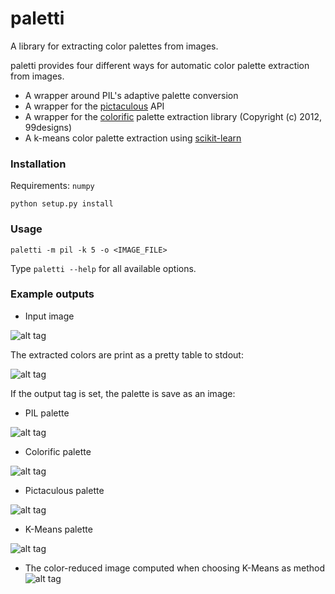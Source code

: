 # paletti
A library for extracting color palettes from images.

paletti provides four different ways for automatic color palette extraction
from images.

* A wrapper around PIL's adaptive palette conversion
* A wrapper for the [pictaculous](http://www.pictaculous.com/) API
* A wrapper for the [colorific](https://github.com/99designs/colorific) palette extraction library (Copyright (c) 2012, 99designs)
* A k-means color palette extraction using [scikit-learn](http://scikit-learn.org)

### Installation

Requirements: ``numpy``

``python setup.py install``

### Usage

``paletti -m pil -k 5 -o <IMAGE_FILE>``

Type ``paletti --help`` for all available options.

### Example outputs

* Input image

![alt tag](https://github.com/neocortex/paletti/blob/master/images/test_img.jpg)

The extracted colors are print as a pretty table to stdout:

![alt tag](https://github.com/neocortex/paletti/blob/master/images/stdout.png)


If the output tag is set, the palette is save as an image:

* PIL palette

![alt tag](https://github.com/neocortex/paletti/blob/master/images/pil_palette.png)

* Colorific palette

![alt tag](https://github.com/neocortex/paletti/blob/master/images/colorific_palette.png)

* Pictaculous palette

![alt tag](https://github.com/neocortex/paletti/blob/master/images/pictaculous_palette.png)

* K-Means palette

![alt tag](https://github.com/neocortex/paletti/blob/master/images/kmeans_palette.png)

* The color-reduced image computed when choosing K-Means as method
![alt
tag](https://github.com/neocortex/paletti/blob/master/images/kmeans_image.png)
